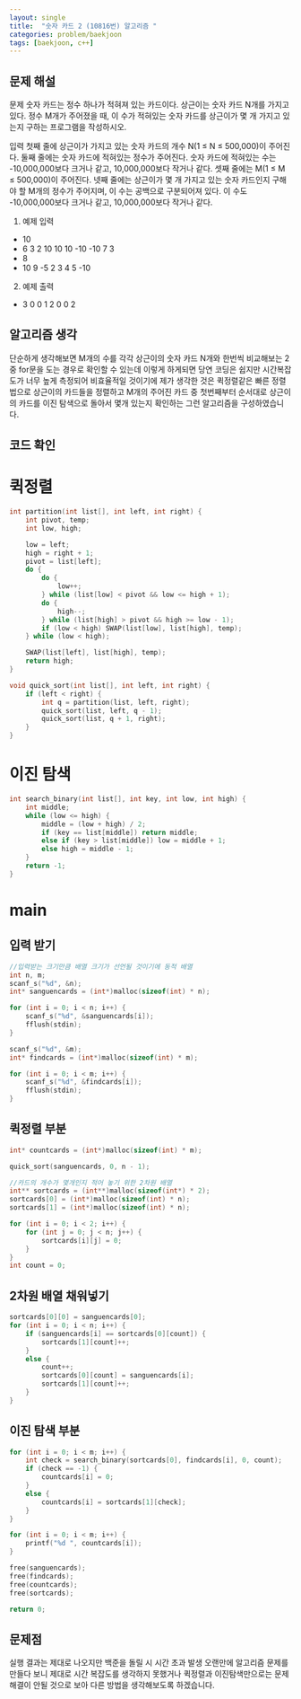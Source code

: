 ```yaml
---
layout: single
title:  "숫자 카드 2 (10816번) 알고리즘 "
categories: problem/baekjoon
tags: [baekjoon, c++]
---
```


문제 해설
-------------
문제
숫자 카드는 정수 하나가 적혀져 있는 카드이다. 
상근이는 숫자 카드 N개를 가지고 있다. 
정수 M개가 주어졌을 때, 이 수가 적혀있는 숫자 카드를 상근이가 몇 개 가지고 있는지 구하는 프로그램을 작성하시오.

입력
첫째 줄에 상근이가 가지고 있는 숫자 카드의 개수 N(1 ≤ N ≤ 500,000)이 주어진다.
둘째 줄에는 숫자 카드에 적혀있는 정수가 주어진다.
숫자 카드에 적혀있는 수는 -10,000,000보다 크거나 같고, 10,000,000보다 작거나 같다.
셋째 줄에는 M(1 ≤ M ≤ 500,000)이 주어진다.
넷째 줄에는 상근이가 몇 개 가지고 있는 숫자 카드인지 구해야 할 M개의 정수가 주어지며, 이 수는 공백으로 구분되어져 있다.
이 수도 -10,000,000보다 크거나 같고, 10,000,000보다 작거나 같다.

1. 예제 입력
* 10
* 6 3 2 10 10 10 -10 -10 7 3
* 8
* 10 9 -5 2 3 4 5 -10
2. 예제 출력
* 3 0 0 1 2 0 0 2

알고리즘 생각
-------------
단순하게 생각해보면 M개의 수를 각각 상근이의 숫자 카드 N개와 한번씩 비교해보는 2중 for문을 도는 경우로 확인할 수 있는데
이렇게 하게되면 당연 코딩은 쉽지만 시간복잡도가 너무 높게 측정되어 비효율적일 것이기에 제가 생각한 것은 퀵정렬같은 빠른 정렬법으로
상근이의 카드들을 정렬하고 M개의 주어진 카드 중 첫번째부터 순서대로 상근이의 카드를 이진 탐색으로 돌아서 몇개 있는지 확인하는
그런 알고리즘을 구성하였습니다.

코드 확인
-------------

# 퀵정렬
```c
int partition(int list[], int left, int right) {
	int pivot, temp;
	int low, high;

	low = left;
	high = right + 1;
	pivot = list[left];
	do {
		do {
			low++;
		} while (list[low] < pivot && low <= high + 1);
		do {
			high--;
		} while (list[high] > pivot && high >= low - 1);
		if (low < high) SWAP(list[low], list[high], temp);
	} while (low < high);

	SWAP(list[left], list[high], temp);
	return high;
}

void quick_sort(int list[], int left, int right) {
	if (left < right) {
		int q = partition(list, left, right);
		quick_sort(list, left, q - 1);
		quick_sort(list, q + 1, right);
	}
}
```
# 이진 탐색
```c
int search_binary(int list[], int key, int low, int high) {
	int middle;
	while (low <= high) {
		middle = (low + high) / 2;
		if (key == list[middle]) return middle;
		else if (key > list[middle]) low = middle + 1;
		else high = middle - 1;
	}
	return -1;
}
```
# main
## 입력 받기
```c
//입력받는 크기만큼 배열 크기가 선언될 것이기에 동적 배열
int n, m;
scanf_s("%d", &n);
int* sanguencards = (int*)malloc(sizeof(int) * n);

for (int i = 0; i < n; i++) {
	scanf_s("%d", &sanguencards[i]);
	fflush(stdin);
}

scanf_s("%d", &m);
int* findcards = (int*)malloc(sizeof(int) * m);

for (int i = 0; i < m; i++) {
	scanf_s("%d", &findcards[i]);
	fflush(stdin);
}
```
## 퀵정렬 부분
```c
int* countcards = (int*)malloc(sizeof(int) * m);

quick_sort(sanguencards, 0, n - 1);

//카드의 개수가 몇개인지 적어 놓기 위한 2차원 배열
int** sortcards = (int**)malloc(sizeof(int*) * 2);
sortcards[0] = (int*)malloc(sizeof(int) * n);
sortcards[1] = (int*)malloc(sizeof(int) * n);

for (int i = 0; i < 2; i++) {
	for (int j = 0; j < n; j++) {
		sortcards[i][j] = 0;
	}
}
int count = 0;
```
## 2차원 배열 채워넣기
```c
sortcards[0][0] = sanguencards[0];
for (int i = 0; i < n; i++) {
	if (sanguencards[i] == sortcards[0][count]) {
		sortcards[1][count]++;
	}
	else {
		count++;
		sortcards[0][count] = sanguencards[i];
		sortcards[1][count]++;
	}
}
```
## 이진 탐색 부분
```c
for (int i = 0; i < m; i++) {
	int check = search_binary(sortcards[0], findcards[i], 0, count);
	if (check == -1) {
		countcards[i] = 0;
	}
	else {
		countcards[i] = sortcards[1][check];
	}
}

for (int i = 0; i < m; i++) {
	printf("%d ", countcards[i]);
}

free(sanguencards);
free(findcards);
free(countcards);
free(sortcards);

return 0;
```

문제점
-------------
실행 결과는 제대로 나오지만 백준을 돌릴 시 시간 초과 발생 오랜만에 알고리즘 문제를 만들다 보니
제대로 시간 복잡도를 생각하지 못했거나 퀵정렬과 이진탐색만으로는 문제 해결이 안될 것으로 보아 다른
방법을 생각해보도록 하겠습니다.
